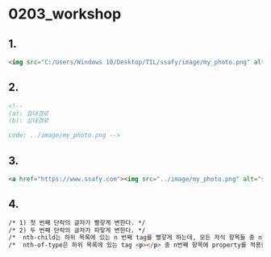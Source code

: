 # 0203_workshop





## 1.

```html
<img src="C:/Users/Windows 10/Desktop/TIL/ssafy/image/my_photo.png" alt="ssafy">
```



## 2.

```html
<!-- 
(a): 절대경로
(b): 상대경로

code: ../image/my_photo.png -->
```



## 3.

```html
<a href="https://www.ssafy.com"><img src="../image/my_photo.png" alt="ssafy"></a>
```





## 4.

```html
/* 1) 첫 번째 단락의 글자가 빨갛게 변한다. */
/* 2) 두 번째 단락의 글자가 파랗게 변한다. */
/*  nth-child는 하위 목록에 있는 n 번째 tag를 빨갛게 하는데, 모든 자식 항목들 중 n번째 항목이 자식 항목인 p일 경우에만 설정을 적용한다.
/*  nth-of-type은 하위 목록에 있는 tag <p></p> 중 n번째 항목에 property를 적용한다. */
```

